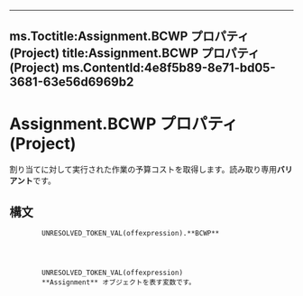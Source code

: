

---
ms.Toctitle:Assignment.BCWP プロパティ (Project)
title:Assignment.BCWP プロパティ (Project)
ms.ContentId:4e8f5b89-8e71-bd05-3681-63e56d6969b2
---
# Assignment.BCWP プロパティ (Project)




割り当てに対して実行された作業の予算コストを取得します。読み取り専用**バリアント**です。

## 構文

            UNRESOLVED_TOKEN_VAL(offexpression).**BCWP**




            UNRESOLVED_TOKEN_VAL(offexpression)
            **Assignment** オブジェクトを表す変数です。




